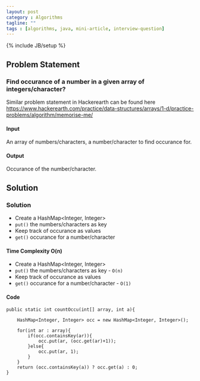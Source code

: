 ```yaml
---
layout: post
category : Algorithms
tagline: ""
tags : [algorithms, java, mini-article, interview-question]
---
```

{% include JB/setup %}


## Problem Statement

### Find occurance of a number in a given array of integers/character?

Similar problem statement in Hackerearth can be found here
https://www.hackerearth.com/practice/data-structures/arrays/1-d/practice-problems/algorithm/memorise-me/

#### Input
An array of numbers/characters, a number/character to find occurance for.

#### Output
Occurance of the number/character.

## Solution

### Solution

 - Create a HashMap<Integer, Integer>
 - `put()` the numbers/characters as key
 - Keep track of occurance as values
 - `get()` occurance for a number/character
 
#### Time Complexity O(n)

 - Create a HashMap<Integer, Integer>
 - `put()` the numbers/characters as key - `O(n)`
 - Keep track of occurance as values
 - `get()` occurance for a number/character - `O(1)`
 
#### Code

    public static int countOccu(int[] array, int a){
				
        HashMap<Integer, Integer> occ = new HashMap<Integer, Integer>();
		
        for(int ar : array){
            if(occ.containsKey(ar)){
                occ.put(ar, (occ.get(ar)+1));
            }else{
                occ.put(ar, 1);
            }
		}		
		return (occ.containsKey(a)) ? occ.get(a) : 0;
	}